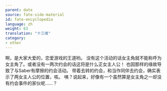 ```yaml
---
parent: date
source: fate-side-material
id: fate-encyclopedia
language: zh
weight: 63
translation: "十三维"
category:
- other
---
```


啊，是大家大爱的，恋爱游戏的王道哟。
没有这个活动的话女主角就不能称呼为女主角了。或者没有一两次约会的话这将是什么正女主人公！
也因那样的缘故导致了与Saber有摩擦的约会活动。
带着去转的约会，和当作同伴去约会，确实表示了两女主人公的位置，咳。
咦？说起来，好像有一个虽然算是女主角之一却没有约会事件的家伙呢……？
